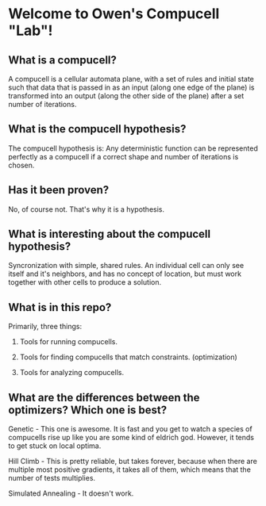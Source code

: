 # Welcome to Owen's Compucell "Lab"!

## What is a compucell?

A compucell is a cellular automata plane, with a set of rules and initial state such that data that is passed in as an input (along one edge of the plane) is transformed into an output (along the other side of the plane) after a set number of iterations.

## What is the compucell hypothesis?

The compucell hypothesis is: Any deterministic function can be represented perfectly as a compucell if a correct shape and number of iterations is chosen.

## Has it been proven?

No, of course not. That's why it is a hypothesis.

## What is interesting about the compucell hypothesis?

Syncronization with simple, shared rules. An individual cell can only see itself and it's neighbors, and has no concept of location, but must work together with other cells to produce a solution.

## What is in this repo?

Primarily, three things:

1. Tools for running compucells.

2. Tools for finding compucells that match constraints. (optimization)

3. Tools for analyzing compucells.

## What are the differences between the optimizers? Which one is best?

Genetic - This one is awesome. It is fast and you get to watch a species of compucells rise up like you are some kind of eldrich god. However, it tends to get stuck on local optima.

Hill Climb - This is pretty reliable, but takes forever, because when there are multiple most positive gradients, it takes all of them, which means that the number of tests multiplies.

Simulated Annealing - It doesn't work.

